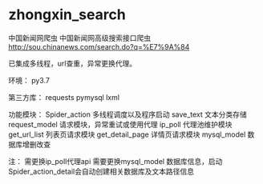 # zhongxin_search
中国新闻网爬虫
中国新闻网高级搜索接口爬虫  http://sou.chinanews.com/search.do?q=%E7%9A%84

已集成多线程，url查重，异常更换代理。

环境：
py3.7

第三方库：
requests pymysql lxml

功能模块：
Spider_action 多线程调度以及程序启动
save_text 文本分类存储
request_model 请求模块，异常重试或使用代理
ip_poll 代理池维护模块
get_url_list 列表页请求模块
get_detail_page 详情页请求模块
mysql_model 数据库增删改查

注：
需更换ip_poll代理api
需要更换mysql_model 数据库信息，启动Spider_action_detail会自动创建相关数据库及文本路径信息

